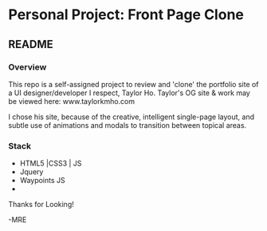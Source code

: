 <h1>Personal Project:  Front Page Clone</h1>
<h2> README </h2>

<h3>Overview</h3>
This repo is a self-assigned project to review and 'clone' the portfolio site of a UI designer/developer I respect, Taylor Ho. 
Taylor's OG site & work may be viewed here: www.taylorkmho.com 

I chose his site, because of the creative, intelligent single-page layout, and subtle use of animations and modals to transition between topical areas. 

<h3>Stack</h3>
<ul>
  <li> HTML5 |CSS3 | JS </li>
  <li> Jquery </li>
  <li> Waypoints JS </li>
  <li> </li>
</ul>

Thanks for Looking! 

-MRE
